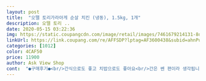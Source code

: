 ```yaml
---
layout: post 
title:  "오뗄 토리가라아게 순살 치킨 (냉동), 1.5kg, 1개" 
description: 오뗄 토리 ..
date: 2020-05-15 03:22:36 
img: https://static.coupangcdn.com/image/retail/images/7461679214131-8de6d6a2-e58d-48fc-ad1e-8de844242edc.jpg 
linkUrl: https://link.coupang.com/re/AFFSDP?lptag=AF3600438&subid=ahnPublicAsk&pageKey=279672723&itemId=887736993&vendorItemId=5235139661&traceid=V0-113-3528c1261790e245 
categories: [1012] 
color: 4CAF50 
price: 11900 
author: Ask View Shop 
cont:  "●구매후기●<br/>간식으로도 좋고 치밥으로도 좋아요<br/>간은 쎈 편이라 생각됩니다.<br/><br/>간의 세기는 비슷하고,<br/>개인적으로 사세 가라아케를 좋아하는데,<br/>겉에 촉촉한 양념이 더해진 치킨은 좋아하지 않아요.<br/><br/>그런 제 입맛에 잘 맞네요.<br/><br/>근데 로켓 프레시 박스 안 신청했는데 거기에 담겨 왔네요... <br/>... <br/> 나중에 로켓 프레시 15000 채워서 뭘 사죠ㅠㅠ 부담스럽네요 확인 좀 잘 하고 보내주세요 저 그렇게 쿠팡에 미쳐 있지 않아요ㅎㅎ<br/>근데 엄청난 퀄리티를 절대 기대하시면 안 될 듯해요<br/>급식 치킨이라기에는 좋고 기대한 것보다는 낮지만 가격과 로켓 배송으로 감안하겠습니다.<br/><br/>다먹어서 또 살거예요<br/>맛있어요.<br/><br/>받자마자 에어프라이어 이용해서 구워봤어요.<br/><br/>사세 가라아케랑 비교하면<br/>상품평 쓰면서 계속 먹고 있네요... <br/>ㅎㅎ<br/>샐러드 토핑으로 올려 먹습니다.<br/><br/>술안주나 밥반찬으로 먹을만합니다.<br/><br/>식으니 더 맛있다고 아이들 좋아해요<br/>양념은 거의 안 돼있고 냄새는 안 나요 근데 다사랑 치킨 아세요? 딱 다사랑 순살치킨 느낌이에요 이보다 정확한 비유는 없을 듯해요<br/>예열따위는 하지 않아요.<br/>ㅎㅎ<br/>이것도 자주 시켜먹을 것 같아요.<br/><br/>이번엔 단짠단짠으로 간장양념만들어서 줬더니 쵝오예요<br/>저는 사세가 더 맘에 들지만,<br/>저는 술은 안 먹으니, 밥반찬으로 먹거나<br/>저는 후라이드 치킨을 좋아합니다.<br/><br/>종이호일 깔고, 180도로 25분 돌렸습니다.<br/><br/>주로 크리스피 치킨, 카라아케 치킨을 좋아합니다.<br/><br/>짭짤하고, 카레향인지 향도 좀 있는 것 같아요.<br/><br/>처음에 급식 치킨이어서 되게 상품평 믿을 거 못 된다 했는데 나름 괜찮네용 양도 많고 싸니까<br/>촉촉함보다는 바삭함이 더 강합니다.<br/><br/>코로나 때문에 집콕인데 한번 사먹어보고 맛있어서 계속 재구매중이예요<br/>" 
---
```

